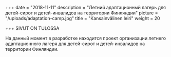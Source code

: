 +++
date = "2018-11-11"
description = "Летний адаптационный  лагерь для детей-сирот и детей-инвалидов на территории Финляндии"
picture = "/uploads/adaptation-camp.jpg"
title = "Kansainvälinen leiri"
weight = 20

+++
SIVUT ON TULOSSA

На данный момент в разработке находится проект организации летнего адаптационного  лагеря для детей-сирот и детей-инвалидов на территории Финляндии.